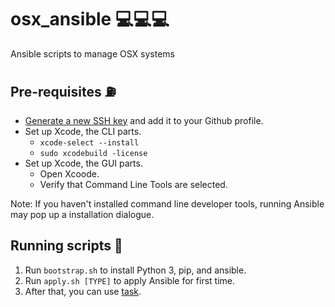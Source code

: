 # osx_ansible 💻💻💻
Ansible scripts to manage OSX systems

## Pre-requisites ⛽

* [Generate a new SSH key](https://docs.github.com/en/authentication/connecting-to-github-with-ssh/generating-a-new-ssh-key-and-adding-it-to-the-ssh-agent) and add it to your Github profile.
* Set up Xcode, the CLI parts.
    * `xcode-select --install`
    * `sudo xcodebuild -license`
* Set up Xcode, the GUI parts.
    * Open Xcoode.
    * Verify that Command Line Tools are selected.

Note: If you haven't installed command line developer tools, running Ansible may pop up a installation dialogue.

## Running scripts 🚀
1. Run `bootstrap.sh` to install Python 3, pip, and ansible.
2. Run `apply.sh [TYPE]` to apply Ansible for first time.
3. After that, you can use [task](https://taskfile.dev/).
